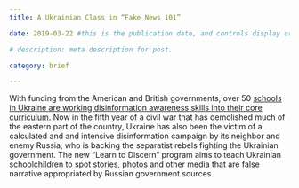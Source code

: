 ```yaml
---
title: A Ukrainian Class in “Fake News 101”

date: 2019-03-22 #this is the publication date, and controls display order.

# description: meta description for post.

category: brief

---
```


With funding from the American and British governments, over 50 [schools in Ukraine are working disinformation awareness skills into their core curriculum.][link] Now in the fifth year of a civil war that has demolished much of the eastern part of the country, Ukraine has also been the victim of a calculated and and intensive disinformation campaign by its neighbor and enemy Russia, who is backing the separatist rebels fighting the Ukrainian government. The new “Learn to Discern” program aims to teach Ukrainian schoolchildren to spot stories, photos and other media that are false narrative appropriated by Russian government sources.

[link]: https://www.npr.org/2019/03/22/705809811/students-in-ukraine-learn-how-to-spot-fake-stories-propaganda-and-hate-speech
